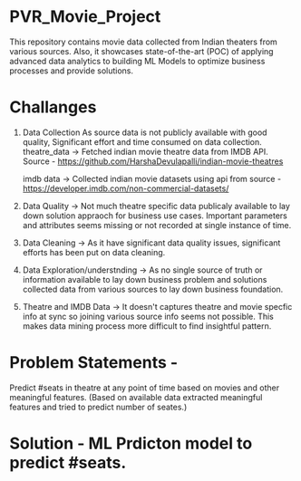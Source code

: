 # PVR_Movie_Project
This repository contains movie data collected from Indian theaters from various sources. Also, it showcases state-of-the-art (POC) of applying advanced data analytics to building ML Models to optimize business processes and provide solutions.

# Challanges 
1. Data Collection
   As source data is not publicly available with good quality, Significant effort and time consumed on data collection.
     theatre_data -> Fetched indian movie theatre data from IMDB API. Source - https://github.com/HarshaDevulapalli/indian-movie-theatres
   
     imdb data -> Collected indian movie datasets using api from source - https://developer.imdb.com/non-commercial-datasets/

3. Data Quality -> Not much theatre specific data publicaly available to lay down solution appraoch for business use cases. Important parameters and attributes seems missing or not recorded at single instance of time.
4. Data Cleaning -> As it have significant data quality issues, significant efforts has been put on data cleaning.
5. Data Exploration/understnding -> As no single source of truth or information available to lay down business problem and solutions collected data from various sources to lay down business foundation.
6. Theatre and IMDB Data -> It doesn't captures theatre and movie specfic info at sync so joining various source info seems not possible. This makes data mining process more difficult to find insightful pattern.

# Problem Statements - 
Predict #seats in theatre at any point of time based on movies and other meaningful features. (Based on available data extracted meaningful features and tried to predict number of seates.)

# Solution - ML Prdicton model to predict #seats.
